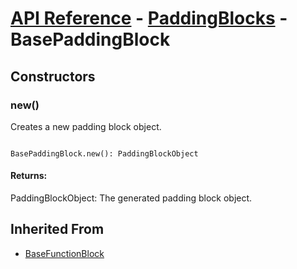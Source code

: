 # [API Reference](../../API.md) - [PaddingBlocks](../PaddingBlocks.md) - BasePaddingBlock

## Constructors

### new()

Creates a new padding block object.

```

BasePaddingBlock.new(): PaddingBlockObject

```

#### Returns:

PaddingBlockObject: The generated padding block object.

## Inherited From

* [BaseFunctionBlock](../Cores/BaseFunctionBlock.md)